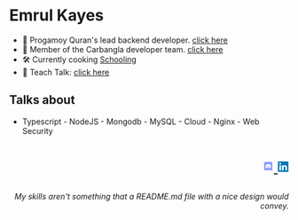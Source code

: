 # **Emrul Kayes**

- 🕋 Progamoy Quran's lead backend developer. [click here](https://proggamoyquran.com/)
- 🚗 Member of the Carbangla developer team. [click here](https://play.google.com/store/apps/details?id=com.carbangla.user)
- 🛠️ Currently cooking [Schooling](https://www.schooling.app/)
- 📢 Teach Talk: [click here](https://www.kayes.dev/talks)

## Talks about
- Typescript - NodeJS - Mongodb - MySQL - Cloud - Nginx - Web Security

<h1  width="100"> 
  <p align="right"> <a href="https://discord.gg/83YMfkzVhT" target="_blank"> <img src="./assets/discord.svg" height="20"/> </a>
  <a href="https://www.linkedin.com/in/its-kayes/" target="_blank"> <img src="./assets/linkedin.svg" height="20"/> </a> </p> 
 </h1>
 
 ###### <p align="right"> My skills aren't something that a README.md file with a nice design would convey. </p> 
